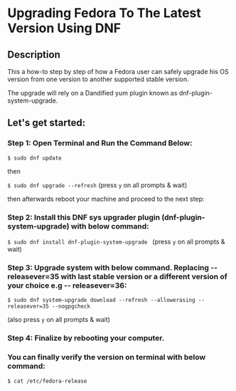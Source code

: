 # Upgrading Fedora To The Latest Version Using DNF

## Description

This a how-to step by step of how a Fedora user can safely upgrade his OS version from one version to another supported stable version.

The upgrade will rely on a Dandified yum plugin known as dnf-plugin-system-upgrade.

## Let's get started:

### Step 1: Open Terminal and Run the Command Below:

`$ sudo dnf update`

then

`$ sudo dnf upgrade --refresh` (press `y` on all prompts & wait)

then afterwards reboot your machine and proceed to the next step:

### Step 2: Install this DNF sys upgrader plugin (dnf-plugin-system-upgrade) with below command:

`$ sudo dnf install dnf-plugin-system-upgrade ` (press `y` on all prompts & wait)

### Step 3: Upgrade system with below command. Replacing --releasever=35 with last stable version or a different version of your choice e.g -- releasever=36:

`$ sudo dnf system-upgrade download --refresh --allowerasing --releasever=35 --nogpgcheck`

(also press `y` on all prompts & wait)

### Step 4: Finalize by rebooting your computer.

### You can finally verify the version on terminal with below command:

`$ cat /etc/fedora-release`
